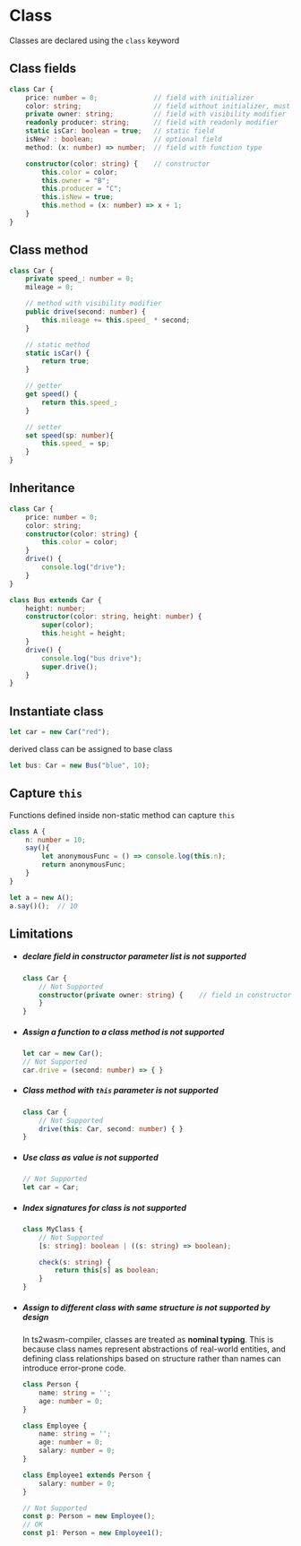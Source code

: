 # Class

Classes are declared using the `class` keyword

## Class fields

``` TypeScript
class Car {
    price: number = 0;              // field with initializer
    color: string;                  // field without initializer, must be initialized in constructor
    private owner: string;          // field with visibility modifier
    readonly producer: string;      // field with readonly modifier
    static isCar: boolean = true;   // static field
    isNew? : boolean;               // optional field
    method: (x: number) => number;  // field with function type

    constructor(color: string) {    // constructor
        this.color = color;
        this.owner = "B";
        this.producer = "C";
        this.isNew = true;
        this.method = (x: number) => x + 1;
    }
}
```

## Class method

``` TypeScript
class Car {
    private speed_: number = 0;
    mileage = 0;

    // method with visibility modifier
    public drive(second: number) {
        this.mileage += this.speed_ * second;
    }

    // static method
    static isCar() {
        return true;
    }

    // getter
    get speed() {
        return this.speed_;
    }

    // setter
    set speed(sp: number){
        this.speed_ = sp;
    }
}
```

## Inheritance

``` TypeScript
class Car {
    price: number = 0;
    color: string;
    constructor(color: string) {
        this.color = color;
    }
    drive() {
        console.log("drive");
    }
}

class Bus extends Car {
    height: number;
    constructor(color: string, height: number) {
        super(color);
        this.height = height;
    }
    drive() {
        console.log("bus drive");
        super.drive();
    }
}
```

## Instantiate class

``` TypeScript
let car = new Car("red");
```

derived class can be assigned to base class

``` TypeScript
let bus: Car = new Bus("blue", 10);
```

## Capture `this`

Functions defined inside non-static method can capture `this`

``` TypeScript
class A {
    n: number = 10;
    say(){
        let anonymousFunc = () => console.log(this.n);
        return anonymousFunc;
    }
}

let a = new A();
a.say()();  // 10
```

## Limitations

- ##### declare field in constructor parameter list is **not supported**

    ``` TypeScript
    class Car {
        // Not Supported
        constructor(private owner: string) {    // field in constructor parameter list
        }
    }
    ```

- ##### Assign a function to a class method is **not supported**

    ``` TypeScript
    let car = new Car();
    // Not Supported
    car.drive = (second: number) => { }
    ```

- ##### Class method with `this` parameter is **not supported**

    ``` TypeScript
    class Car {
        // Not Supported
        drive(this: Car, second: number) { }
    }
    ```

- ##### Use class as value is **not supported**

    ``` TypeScript
    // Not Supported
    let car = Car;
    ```

- ##### Index signatures for class is **not supported**

    ``` TypeScript
    class MyClass {
        // Not Supported
        [s: string]: boolean | ((s: string) => boolean);

        check(s: string) {
            return this[s] as boolean;
        }
    }
    ```

- ##### Assign to different class with same structure is **not supported by design**

    In ts2wasm-compiler, classes are treated as **nominal typing**. This is because class names represent abstractions of real-world entities, and defining class relationships based on structure rather than names can introduce error-prone code.

    ``` TypeScript
    class Person {
        name: string = '';
        age: number = 0;
    }

    class Employee {
        name: string = '';
        age: number = 0;
        salary: number = 0;
    }

    class Employee1 extends Person {
        salary: number = 0;
    }

    // Not Supported
    const p: Person = new Employee();
    // OK
    const p1: Person = new Employee1();
    ```
